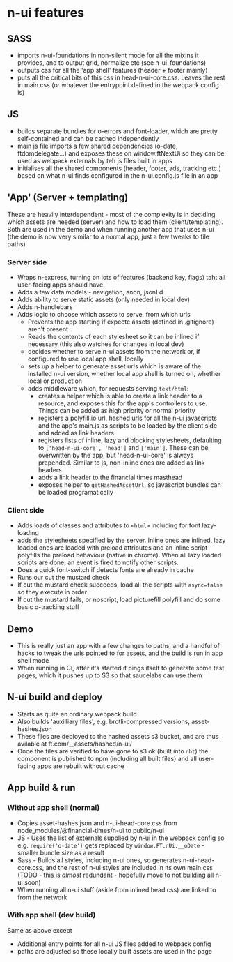 # n-ui features

## SASS
- imports n-ui-foundations in non-silent mode for all the mixins it provides, and to output grid, normalize etc (see n-ui-foundations)
- outputs css for all the 'app shell' features (header + footer mainly)
- puts all the critical bits of this css in head-n-ui-core.css. Leaves the rest in main.css (or whatever the entrypoint defined in the webpack config is)

## JS
- builds separate bundles for o-errors and font-loader, which are pretty self-contained and can be cached independently
- main js file imports a few shared dependencies (o-date, ftdomdelegate...) and exposes these on window.ftNextUi so they can be used as webpack externals by teh js files built in apps
- initialises all the shared components (header, footer, ads, tracking etc.) based on what n-ui finds configured in the n-ui.config.js file in an app

## 'App' (Server + templating)
These are heavily interdependent - most of the complexity is in deciding which assets are needed (server) and how to load them (client/templating). Both are used in the demo and when running another app that uses n-ui (the demo is now very similar to a normal app, just a few tweaks to file paths)

### Server side
- Wraps n-express, turning on lots of features (backend key, flags) taht all user-facing apps should have
- Adds a few data models - navigation, anon, jsonLd
- Adds ability to serve static assets (only needed in local dev)
- Adds n-handlebars
- Adds logic to choose which assets to serve, from which urls
	- Prevents the app starting if expecte assets (defined in .gitignore) aren't present
	- Reads the contents of each stylesheet so it can be inlined if necessary (this also watches for changes in local dev)
	- decides whether to serve n-ui assets from the network or, if configured to use local app shell, locally
	- sets up a helper to generate asset urls which is aware of the installed n-ui version, whether local app shell is turned on, whether local or production
	- adds middleware which, for requests serving `text/html`:
		- creates a helper which is able to create a link header to a resource, and exposes this for the app's controllers to use. Things can be added as high priority or normal priority
		- registers a polyfill.io url, hashed urls for all the n-ui javascripts and the app's main.js as scripts to be loaded by the client side and added as link headers
		- registers lists of inline, lazy and blocking stylesheets, defaulting to `['head-n-ui-core', 'head']` and `['main']`. These can be overwritten by the app, but 'head-n-ui-core' is always prepended. Similar to js, non-inline ones are added as link headers
		- adds a link header to the financial times masthead
		- exposes helper to `getHashedAssetUrl`, so javascript bundles can be loaded programatically

### Client side
- Adds loads of classes and attributes to `<html>` including for font lazy-loading
- adds the stylesheets specified by the server. Inline ones are inlined, lazy loaded ones are loaded with preload attributes and an inline script polyfills the preload behaviour (native in chrome). When all lazy loaded scripts are done, an event is fired to notify other scripts.
- Does a quick font-switch if detects fonts are already in cache
- Runs our cut the mustard check
- If cut the mustard check succeeds, load all the scripts with `async=false` so they execute in order
- If cut the mustard fails, or noscript, load picturefill polyfill and do some basic o-tracking stuff

## Demo
- This is really just an app with a few changes to paths, and a handful of hacks to tweak the urls pointed to for assets, and the build is run in app shell mode
- When running in CI, after it's started it pings itself to generate some test pages, which it pushes up to S3 so that saucelabs can use them

## N-ui build and deploy
- Starts as quite an ordinary webpack build
- Also builds 'auxilliary files', e.g. brotli-compressed versions, asset-hashes.json
- These files are deployed to the hashed assets s3 bucket, and are thus avilable at ft.com/__assets/hashed/n-ui/
- Once the files are verified to have gone to s3 ok (built into `nht`) the component is published to npm (including all built files) and all user-facing apps are rebuilt without cache

## App build & run

### Without app shell (normal)
- Copies asset-hashes.json and n-ui-head-core.css from node_modules/@financial-times/n-ui to public/n-ui
- JS - Uses the list of externals supplied by n-ui in the webpack config so e.g. `require('o-date')` gets replaced by `window.FT.nUi.__oDate` - smaller bundle size as a result
- Sass - Builds all styles, including n-ui ones, so generates n-ui-head-core.css, and the rest of n-ui styles are included in its own main.css (TODO - this is _almost_ redundant - hopefully move to not building all n-ui soon)
- When running all n-ui stuff (aside from inlined head.css) are linked to from the network

### With app shell (dev build)
Same as above except
 - Additional entry points for all n-ui JS files added to webpack config
 - paths are adjusted so these locally built assets are used in the page
